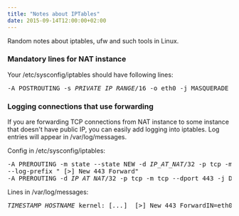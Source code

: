 ```yaml
---
title: "Notes about IPTables"
date: 2015-09-14T12:00:00+02:00
---
```

Random notes about iptables, ufw and such tools in Linux.

<h3>Mandatory lines for NAT instance</h3>

Your /etc/sysconfig/iptables should have following lines:
<pre>
-A POSTROUTING -s <i>PRIVATE_IP_RANGE</i>/16 -o eth0 -j MASQUERADE
</pre>

<h3>Logging connections that use forwarding</h3>

If you are forwarding TCP connections from NAT instance to some instance that doesn't have public IP, you can easily add logging into iptables. Log entries will appear in /var/log/messages.
<p/>
Config in /etc/sysconfig/iptables:
<pre>
-A PREROUTING -m state --state NEW -d <i>IP_AT_NAT</i>/32 -p tcp -m tcp --dport 443 -j LOG
--log-prefix " [>] New 443 Forward"
-A PREROUTING -d <i>IP_AT_NAT</i>/32 -p tcp -m tcp --dport 443 -j DNAT --to-destination <i>IP_AT_DESTINATION</i>:443
</pre>

Lines in /var/log/messages:
<pre>
<i>TIMESTAMP HOSTNAME</i> kernel: [<i>...</i>]  [>] New 443 ForwardIN=eth0 OUT= MAC=<i>MAC_ADDRESS</i> SRC=<i>PUBLIC_IP</i> DST=<i>IP_AT_NAT</i> LEN=60 TOS=0x00 PREC=0x00 TTL=47 ID=8304 DF PROTO=TCP SPT=38660 DPT=443 WINDOW=29200 RES=0x00 SYN URGP=0
</pre>
